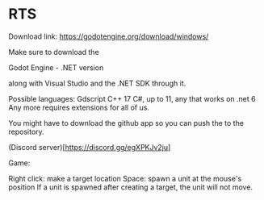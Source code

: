 # RTS
Download link: https://godotengine.org/download/windows/

Make sure to download the

Godot Engine - .NET version

along with Visual Studio and the .NET SDK through it.

Possible languages:
Gdscript
C++ 17
C#, up to 11, any that works on .net 6
Any more requires extensions for all of us.

You might have to download the github app so you can push the to the repository.

(Discord server)[https://discord.gg/egXPKJv2ju]

Game:

Right click: make a target location
Space: spawn a unit at the mouse's position
If a unit is spawned after creating a target, the unit will not move.
